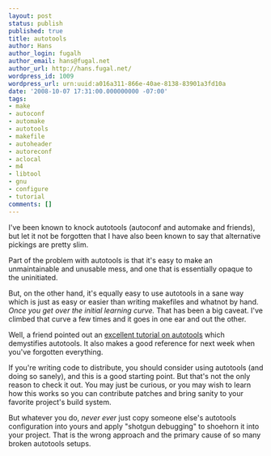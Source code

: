 ```yaml
---
layout: post
status: publish
published: true
title: autotools
author: Hans
author_login: fugalh
author_email: hans@fugal.net
author_url: http://hans.fugal.net/
wordpress_id: 1009
wordpress_url: urn:uuid:a016a311-866e-40ae-8138-83901a3fd10a
date: '2008-10-07 17:31:00.000000000 -07:00'
tags:
- make
- autoconf
- automake
- autotools
- makefile
- autoheader
- autoreconf
- aclocal
- m4
- libtool
- gnu
- configure
- tutorial
comments: []
---
```

<p>I've been known to knock autotools (autoconf and automake and friends), but let it not be forgotten that I have also been known to say that alternative pickings are pretty slim.</p>

<p>Part of the problem with autotools is that it's easy to make an unmaintainable and unusable mess, and one that is essentially opaque to the uninitiated.</p>

<p>But, on the other hand, it's equally easy to use autotools in a sane way which is just as easy or easier than writing makefiles and whatnot by hand. <em>Once you get over the initial learning curve.</em> That has been a big caveat. I've climbed that curve a few times and it goes in one ear and out the other. </p>

<p>Well, a friend pointed out an <a href="http://www.lrde.epita.fr/~adl/autotools.html">excellent tutorial on autotools</a> which demystifies autotools. It also makes a good reference for next week when you've forgotten everything. </p>

<p>If you're writing code to distribute, you should consider using autotools (and doing so sanely), and this is a good starting point. But that's not the only reason to check it out. You may just be curious, or you may wish to learn how this works so you can contribute patches and bring sanity to your favorite project's build system.</p>

<p>But whatever you do, <em>never ever</em> just copy someone else's autotools configuration into yours and apply "shotgun debugging" to shoehorn it into your project. That is the wrong approach and the primary cause of so many broken autotools setups.</p>
